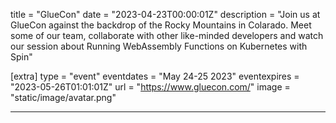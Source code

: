 title = "GlueCon"
date = "2023-04-23T00:00:01Z"
description = "Join us at GlueCon against the backdrop of the Rocky Mountains in Colarado. Meet some of our team, collaborate with other like-minded developers and watch our session about Running WebAssembly Functions on Kubernetes with Spin"

[extra]
type = "event"
eventdates = "May 24-25 2023"
eventexpires = "2023-05-26T01:01:01Z"
url = "https://www.gluecon.com/"
image = "static/image/avatar.png"

---
